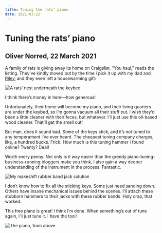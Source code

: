 ```yaml
---
title: Tuning the rats’ piano
date: 2021-03-22
---
```



# Tuning the rats’ piano

## Oliver Norred, 22 March 2021

A family of rats is giving away its home on Craigslist. “You haul,” reads the listing. They’ve kindly moved out by the time I pick it up with my dad and [Riley](https://rileysamuelhuston.com), and they even left a housewarming gift:

![A rats’ nest underneath the keybed](/images/nicephotos/ratsnest.png)
<p class="caption">I think there’s money in here—how generous!</p>

Unfortunately, their home will become my piano, and their living quarters are under the keybed, so I’m gonna vacuum all their stuff out. I wish they’d been a little cleaner with their feces, but whatever. I’ll just use this oil-based wood cleaner. That’ll get the smell out!

But man, does it sound bad. Some of the keys stick, and it’s not tuned to any temperament I’ve ever heard. The cheapest tuning company charges, like, a hundred bucks. Frick. How much is this tuning hammer I found online? Twenty? Deal!

Worth every penny. Not only is it way easier than the greedy piano-tuning-business&ndash;running bloggers make you think, I also gain a way deeper understanding of the instrument in the process. Fantastic.

![My makeshift rubber band jack solution](/images/nicephotos/rubberbandjack.png)

I don’t know how to fix all the sticking keys. Some just need sanding down. Others have insane mechanical issues behind the scenes. I’ll attach these stubborn hammers to their jacks with these rubber bands. Holy crap, that worked.

This free piano is great! I think I’m done. When something’s out of tune again, I’ll just tune it. I have the tool!

![The piano, from above](/images/nicephotos/piano_cropped.png)